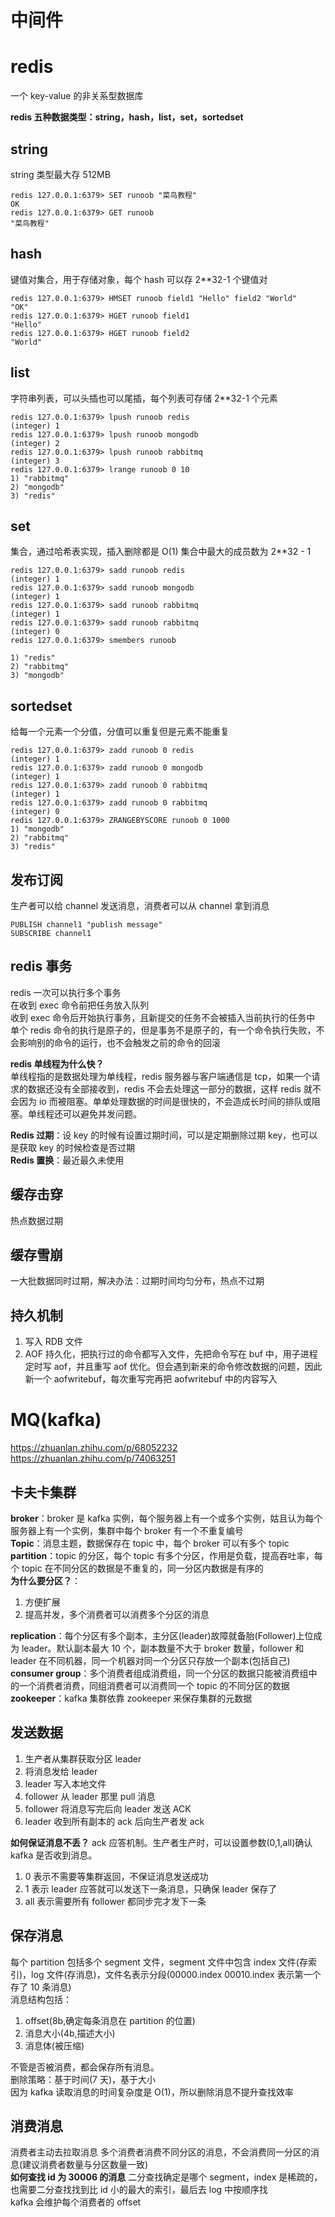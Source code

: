 # 中间件

# redis

一个 key-value 的非关系型数据库

**redis 五种数据类型：string，hash，list，set，sortedset**

## string

string 类型最大存 512MB

```
redis 127.0.0.1:6379> SET runoob "菜鸟教程"
OK
redis 127.0.0.1:6379> GET runoob
"菜鸟教程"
```

## hash

键值对集合，用于存储对象，每个 hash 可以存 2\*\*32-1 个键值对

```
redis 127.0.0.1:6379> HMSET runoob field1 "Hello" field2 "World"
"OK"
redis 127.0.0.1:6379> HGET runoob field1
"Hello"
redis 127.0.0.1:6379> HGET runoob field2
"World"
```

## list

字符串列表，可以头插也可以尾插，每个列表可存储 2\*\*32-1 个元素

```
redis 127.0.0.1:6379> lpush runoob redis
(integer) 1
redis 127.0.0.1:6379> lpush runoob mongodb
(integer) 2
redis 127.0.0.1:6379> lpush runoob rabbitmq
(integer) 3
redis 127.0.0.1:6379> lrange runoob 0 10
1) "rabbitmq"
2) "mongodb"
3) "redis"
```

## set

集合，通过哈希表实现，插入删除都是 O(1) 集合中最大的成员数为 2\*\*32 - 1

```
redis 127.0.0.1:6379> sadd runoob redis
(integer) 1
redis 127.0.0.1:6379> sadd runoob mongodb
(integer) 1
redis 127.0.0.1:6379> sadd runoob rabbitmq
(integer) 1
redis 127.0.0.1:6379> sadd runoob rabbitmq
(integer) 0
redis 127.0.0.1:6379> smembers runoob

1) "redis"
2) "rabbitmq"
3) "mongodb"
```

## sortedset

给每一个元素一个分值，分值可以重复但是元素不能重复

```
redis 127.0.0.1:6379> zadd runoob 0 redis
(integer) 1
redis 127.0.0.1:6379> zadd runoob 0 mongodb
(integer) 1
redis 127.0.0.1:6379> zadd runoob 0 rabbitmq
(integer) 1
redis 127.0.0.1:6379> zadd runoob 0 rabbitmq
(integer) 0
redis 127.0.0.1:6379> ZRANGEBYSCORE runoob 0 1000
1) "mongodb"
2) "rabbitmq"
3) "redis"
```

## 发布订阅

生产者可以给 channel 发送消息，消费者可以从 channel 拿到消息

```
PUBLISH channel1 "publish message"
SUBSCRIBE channel1
```

## redis 事务

redis 一次可以执行多个事务  
在收到 exec 命令前把任务放入队列  
收到 exec 命令后开始执行事务，且新提交的任务不会被插入当前执行的任务中  
单个 redis 命令的执行是原子的，但是事务不是原子的，有一个命令执行失败，不会影响别的命令的运行，也不会触发之前的命令的回滚

**redis 单线程为什么快？**  
单线程指的是数据处理为单线程，redis 服务器与客户端通信是 tcp，如果一个请求的数据还没有全部接收到，redis 不会去处理这一部分的数据，这样 redis 就不会因为 io 而被阻塞。单单处理数据的时间是很快的，不会造成长时间的排队或阻塞。单线程还可以避免并发问题。

**Redis 过期**：设 key 的时候有设置过期时间，可以是定期删除过期 key，也可以是获取 key 的时候检查是否过期  
**Redis 置换**：最近最久未使用

## **缓存击穿**

热点数据过期

## **缓存雪崩**

一大批数据同时过期，解决办法：过期时间均匀分布，热点不过期

## **持久机制**

1. 写入 RDB 文件
1. AOF 持久化，把执行过的命令都写入文件，先把命令写在 buf 中，用子进程定时写 aof，并且重写 aof 优化。但会遇到新来的命令修改数据的问题，因此新一个 aofwritebuf，每次重写完再把 aofwritebuf 中的内容写入

# MQ(kafka)

https://zhuanlan.zhihu.com/p/68052232  
https://zhuanlan.zhihu.com/p/74063251

## 卡夫卡集群

**broker**：broker 是 kafka 实例，每个服务器上有一个或多个实例，姑且认为每个服务器上有一个实例，集群中每个 broker 有一个不重复编号  
**Topic**：消息主题，数据保存在 topic 中，每个 broker 可以有多个 topic  
**partition**：topic 的分区，每个 topic 有多个分区，作用是负载，提高吞吐率，每个 topic 在不同分区的数据是不重复的，同一分区内数据是有序的  
**为什么要分区？**：

1. 方便扩展
1. 提高并发，多个消费者可以消费多个分区的消息

**replication**：每个分区有多个副本，主分区(leader)故障就备胎(Follower)上位成为 leader。默认副本最大 10 个，副本数量不大于 broker 数量，follower 和 leader 在不同机器，同一个机器对同一个分区只存放一个副本(包括自己)  
**consumer group**：多个消费者组成消费组，同一个分区的数据只能被消费组中的一个消费者消费，同组消费者可以消费同一个 topic 的不同分区的数据  
**zookeeper**：kafka 集群依靠 zookeeper 来保存集群的元数据

## 发送数据

1. 生产者从集群获取分区 leader
1. 将消息发给 leader
1. leader 写入本地文件
1. follower 从 leader 那里 pull 消息
1. follower 将消息写完后向 leader 发送 ACK
1. leader 收到所有副本的 ack 后向生产者发 ack

**如何保证消息不丢？**
ack 应答机制。生产者生产时，可以设置参数(0,1,all)确认 kafka 是否收到消息。

1. 0 表示不需要等集群返回，不保证消息发送成功
1. 1 表示 leader 应答就可以发送下一条消息，只确保 leader 保存了
1. all 表示需要所有 follower 都同步完才发下一条

## 保存消息

每个 partition 包括多个 segment 文件，segment 文件中包含 index 文件(存索引)，log 文件(存消息)，文件名表示分段(00000.index 00010.index 表示第一个存了 10 条消息)  
消息结构包括：

1. offset(8b,确定每条消息在 partition 的位置)
1. 消息大小(4b,描述大小)
1. 消息体(被压缩)

不管是否被消费，都会保存所有消息。  
删除策略：基于时间(7 天)，基于大小  
因为 kafka 读取消息的时间复杂度是 O(1)，所以删除消息不提升查找效率

## 消费消息

消费者主动去拉取消息
多个消费者消费不同分区的消息，不会消费同一分区的消息(建议消费者数量与分区数量一致)  
**如何查找 id 为 30006 的消息**
二分查找确定是哪个 segment，index 是稀疏的，也需要二分查找找到比 id 小的最大的索引，最后去 log 中按顺序找  
kafka 会维护每个消费者的 offset
